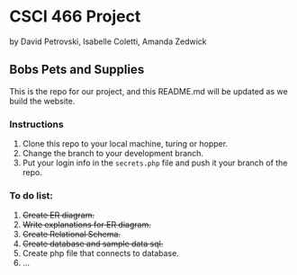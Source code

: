 # CSCI 466 Project
by David Petrovski, Isabelle Coletti, Amanda Zedwick

## Bobs Pets and Supplies

This is the repo for our project, and this README.md will be updated as we build the website.

### Instructions
1. Clone this repo to your local machine, turing or hopper.
2. Change the branch to your development branch.
3. Put your login info in the `secrets.php` file and push it your branch of the repo.


### To do list:
1.  ~~Create ER diagram.~~
2. ~~Write explanations for ER diagram.~~
3. ~~Create Relational Schema.~~
4. ~~Create database and sample data sql.~~
5. Create php file that connects to database.
6. ...
